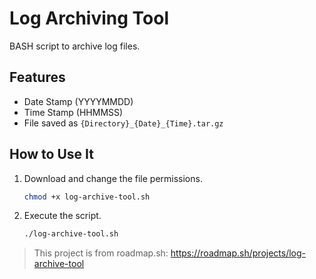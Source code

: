 # Log Archiving Tool
BASH script to archive log files.

## Features
- Date Stamp (YYYYMMDD)
- Time Stamp (HHMMSS)
- File saved as `{Directory}_{Date}_{Time}.tar.gz`

## How to Use It
1. Download and change the file permissions.
   
   ``` bash
   chmod +x log-archive-tool.sh
3. Execute the script.
   
   ``` bash
   ./log-archive-tool.sh

> This project is from roadmap.sh:
> https://roadmap.sh/projects/log-archive-tool
